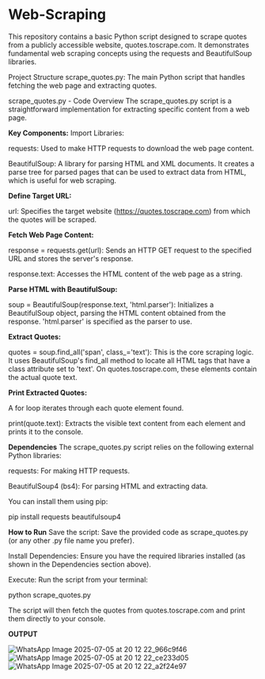 # Web-Scraping

This repository contains a basic Python script designed to scrape quotes from a publicly accessible website, quotes.toscrape.com. It demonstrates fundamental web scraping concepts using the requests and BeautifulSoup libraries.

Project Structure
scrape_quotes.py: The main Python script that handles fetching the web page and extracting quotes.

scrape_quotes.py - Code Overview
The scrape_quotes.py script is a straightforward implementation for extracting specific content from a web page.

**Key Components:**
Import Libraries:

requests: Used to make HTTP requests to download the web page content.

BeautifulSoup: A library for parsing HTML and XML documents. It creates a parse tree for parsed pages that can be used to extract data from HTML, which is useful for web scraping.

**Define Target URL:**

url: Specifies the target website (https://quotes.toscrape.com) from which the quotes will be scraped.

**Fetch Web Page Content:**

response = requests.get(url): Sends an HTTP GET request to the specified URL and stores the server's response.

response.text: Accesses the HTML content of the web page as a string.

**Parse HTML with BeautifulSoup:**

soup = BeautifulSoup(response.text, 'html.parser'): Initializes a BeautifulSoup object, parsing the HTML content obtained from the response. 'html.parser' is specified as the parser to use.

**Extract Quotes:**

quotes = soup.find_all('span', class_='text'): This is the core scraping logic. It uses BeautifulSoup's find_all method to locate all <span> HTML tags that have a class attribute set to 'text'. On quotes.toscrape.com, these <span> elements contain the actual quote text.

**Print Extracted Quotes:**

A for loop iterates through each quote element found.

print(quote.text): Extracts the visible text content from each <span> element and prints it to the console.

**Dependencies**
The scrape_quotes.py script relies on the following external Python libraries:

requests: For making HTTP requests.

BeautifulSoup4 (bs4): For parsing HTML and extracting data.

You can install them using pip:

pip install requests beautifulsoup4

**How to Run**
Save the script: Save the provided code as scrape_quotes.py (or any other .py file name you prefer).

Install Dependencies: Ensure you have the required libraries installed (as shown in the Dependencies section above).

Execute: Run the script from your terminal:

python scrape_quotes.py

The script will then fetch the quotes from quotes.toscrape.com and print them directly to your console.

**OUTPUT**

![WhatsApp Image 2025-07-05 at 20 12 22_966c9f46](https://github.com/user-attachments/assets/f81a29f5-8bb2-4059-9604-45dac356683f)
![WhatsApp Image 2025-07-05 at 20 12 22_ce233d05](https://github.com/user-attachments/assets/5c19b13e-d90e-48b2-8533-98633ce03f85)
![WhatsApp Image 2025-07-05 at 20 12 22_a2f24e97](https://github.com/user-attachments/assets/6a493d75-2f85-4936-a489-d58bc90648e1)

